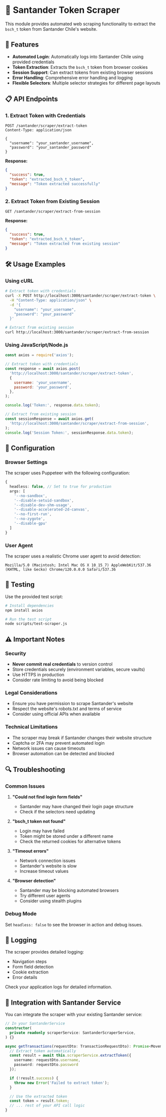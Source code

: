 # 🔐 Santander Token Scraper

This module provides automated web scraping functionality to extract the `bsch_t` token from Santander Chile's website.

## 🚀 Features

- **Automated Login**: Automatically logs into Santander Chile using provided credentials
- **Token Extraction**: Extracts the `bsch_t` token from browser cookies
- **Session Support**: Can extract tokens from existing browser sessions
- **Error Handling**: Comprehensive error handling and logging
- **Flexible Selectors**: Multiple selector strategies for different page layouts

## 📋 API Endpoints

### 1. Extract Token with Credentials

```http
POST /santander/scraper/extract-token
Content-Type: application/json

{
  "username": "your_santander_username",
  "password": "your_santander_password"
}
```

**Response:**

```json
{
  "success": true,
  "token": "extracted_bsch_t_token",
  "message": "Token extracted successfully"
}
```

### 2. Extract Token from Existing Session

```http
GET /santander/scraper/extract-from-session
```

**Response:**

```json
{
  "success": true,
  "token": "extracted_bsch_t_token",
  "message": "Token extracted from existing session"
}
```

## 🛠️ Usage Examples

### Using cURL

```bash
# Extract token with credentials
curl -X POST http://localhost:3000/santander/scraper/extract-token \
  -H "Content-Type: application/json" \
  -d '{
    "username": "your_username",
    "password": "your_password"
  }'

# Extract from existing session
curl http://localhost:3000/santander/scraper/extract-from-session
```

### Using JavaScript/Node.js

```javascript
const axios = require('axios');

// Extract token with credentials
const response = await axios.post(
  'http://localhost:3000/santander/scraper/extract-token',
  {
    username: 'your_username',
    password: 'your_password',
  },
);

console.log('Token:', response.data.token);

// Extract from existing session
const sessionResponse = await axios.get(
  'http://localhost:3000/santander/scraper/extract-from-session',
);
console.log('Session Token:', sessionResponse.data.token);
```

## 🔧 Configuration

### Browser Settings

The scraper uses Puppeteer with the following configuration:

```typescript
{
  headless: false, // Set to true for production
  args: [
    '--no-sandbox',
    '--disable-setuid-sandbox',
    '--disable-dev-shm-usage',
    '--disable-accelerated-2d-canvas',
    '--no-first-run',
    '--no-zygote',
    '--disable-gpu'
  ]
}
```

### User Agent

The scraper uses a realistic Chrome user agent to avoid detection:

```
Mozilla/5.0 (Macintosh; Intel Mac OS X 10_15_7) AppleWebKit/537.36 (KHTML, like Gecko) Chrome/120.0.0.0 Safari/537.36
```

## 🧪 Testing

Use the provided test script:

```bash
# Install dependencies
npm install axios

# Run the test script
node scripts/test-scraper.js
```

## ⚠️ Important Notes

### Security

- **Never commit real credentials** to version control
- Store credentials securely (environment variables, secure vaults)
- Use HTTPS in production
- Consider rate limiting to avoid being blocked

### Legal Considerations

- Ensure you have permission to scrape Santander's website
- Respect the website's robots.txt and terms of service
- Consider using official APIs when available

### Technical Limitations

- The scraper may break if Santander changes their website structure
- Captcha or 2FA may prevent automated login
- Network issues can cause timeouts
- Browser automation can be detected and blocked

## 🔍 Troubleshooting

### Common Issues

1. **"Could not find login form fields"**
   - Santander may have changed their login page structure
   - Check if the selectors need updating

2. **"bsch_t token not found"**
   - Login may have failed
   - Token might be stored under a different name
   - Check the returned cookies for alternative tokens

3. **"Timeout errors"**
   - Network connection issues
   - Santander's website is slow
   - Increase timeout values

4. **"Browser detection"**
   - Santander may be blocking automated browsers
   - Try different user agents
   - Consider using stealth plugins

### Debug Mode

Set `headless: false` to see the browser in action and debug issues.

## 📝 Logging

The scraper provides detailed logging:

- Navigation steps
- Form field detection
- Cookie extraction
- Error details

Check your application logs for detailed information.

## 🔄 Integration with Santander Service

You can integrate the scraper with your existing Santander service:

```typescript
// In your SantanderService
constructor(
  private readonly scraperService: SantanderScraperService,
) {}

async getTransactions(requestDto: TransactionRequestDto): Promise<MovementResponseDto> {
  // Extract token automatically
  const result = await this.scraperService.extractToken({
    username: requestDto.username,
    password: requestDto.password
  });

  if (!result.success) {
    throw new Error('Failed to extract token');
  }

  // Use the extracted token
  const token = result.token;
  // ... rest of your API call logic
}
```
